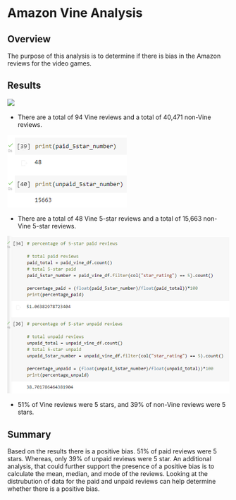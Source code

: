 # Amazon Vine Analysis

## Overview
The purpose of this analysis is to determine if there is bias in the Amazon reviews for the video games.

## Results
![](https://github.com/jlynw/Amazon-Vine-Analysis/tree/main/Images)
- There are a total of 94 Vine reviews and a total of 40,471 non-Vine reviews.

![](https://github.com/jlynw/Amazon-Vine-Analysis/blob/main/Images/paidandunpaid5star.PNG)
- There are a total of 48 Vine 5-star reviews and a total of 15,663 non-Vine 5-star reviews.

![](https://github.com/jlynw/Amazon-Vine-Analysis/blob/main/Images/paidandunpaidpercentage.PNG)
- 51% of Vine reviews were 5 stars, and 39% of non-Vine reviews were 5 stars.

## Summary
Based on the results there is a positive bias. 51% of paid reviews were 5 stars. Whereas, only 39% of unpaid reviews were 5 star. An additional analysis, that could further support the presence of a positive bias is to calculate the mean, median, and mode of the reviews. Looking at the distrubution of data for the paid and unpaid reviews can help determine whether there is a positive bias. 
